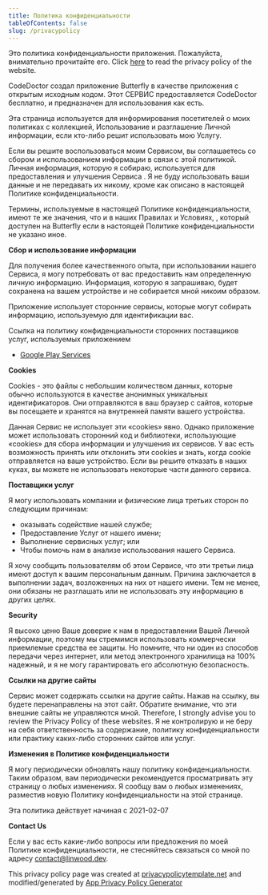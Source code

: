 ```yaml
---
title: Политика конфиденциальности
tableOfContents: false
slug: /privacypolicy
---
```


Это политика конфиденциальности приложения. Пожалуйста, внимательно прочитайте его.
Click [here](https://go.linwood.dev/privacypolicy) to read the privacy policy of the website.

CodeDoctor создал приложение Butterfly в качестве приложения с открытым исходным кодом. Этот СЕРВИС предоставляется CodeDoctor бесплатно, и предназначен для использования как есть.

Эта страница используется для информирования посетителей о моих политиках с коллекцией, Использование и разглашение Личной информации, если кто-либо решит использовать мою Услугу.

Если вы решите воспользоваться моим Сервисом, вы соглашаетесь со сбором и использованием информации в связи с этой политикой. Личная информация, которую я собираю, используется для предоставления и улучшения Сервиса . Я не буду использовать ваши данные и не передавать их никому, кроме как описано в настоящей Политике конфиденциальности.

Термины, используемые в настоящей Политике конфиденциальности, имеют те же значения, что и в наших Правилах и Условиях, , который доступен на Butterfly если в настоящей Политике конфиденциальности не указано иное.

**Сбор и использование информации**

Для получения более качественного опыта, при использовании нашего Сервиса, я могу потребовать от вас предоставить нам определенную личную информацию. Информация, которую я запрашиваю, будет сохранена на вашем устройстве и не собирается мной никоим образом.

Приложение использует сторонние сервисы, которые могут собирать информацию, используемую для идентификации вас.

Ссылка на политику конфиденциальности сторонних поставщиков услуг, используемых приложением

- [Google Play Services](https://www.google.com/policies/privacy/)

**Cookies**

Cookies - это файлы с небольшим количеством данных, которые обычно используются в качестве анонимных уникальных идентификаторов. Они отправляются в ваш браузер с сайтов, которые вы посещаете и хранятся на внутренней памяти вашего устройства.

Данная Сервис не использует эти «cookies» явно. Однако приложение может использовать сторонний код и библиотеки, использующие «cookies» для сбора информации и улучшения их сервисов. У вас есть возможность принять или отклонить эти cookies и знать, когда cookie отправляется на ваше устройство. Если вы решите отказать в наших куках, вы можете не использовать некоторые части данного сервиса.

**Поставщики услуг**

Я могу использовать компании и физические лица третьих сторон по следующим причинам:

- оказывать содействие нашей службе;
- Предоставление Услуг от нашего имени;
- Выполнение сервисных услуг; или
- Чтобы помочь нам в анализе использования нашего Сервиса.

Я хочу сообщить пользователям об этом Сервисе, что эти третьи лица имеют доступ к вашим персональным данным. Причина заключается в выполнении задач, возложенных на них от нашего имени. Тем не менее, они обязаны не разглашать или не использовать эту информацию в других целях.

**Security**

Я высоко ценю Ваше доверие к нам в предоставлении Вашей Личной информации, поэтому мы стремимся использовать коммерчески приемлемые средства ее защиты. Но помните, что ни один из способов передачи через интернет, или метод электронного хранилища на 100% надежный, и я не могу гарантировать его абсолютную безопасность.

**Ссылки на другие сайты**

Сервис может содержать ссылки на другие сайты. Нажав на ссылку, вы будете перенаправлены на этот сайт. Обратите внимание, что эти внешние сайты не управляются мной. Therefore, I strongly advise you to review the Privacy Policy of these websites. Я не контролирую и не беру на себя ответственность за содержание, политику конфиденциальности или практику каких-либо сторонних сайтов или услуг.

**Изменения в Политике конфиденциальности**

Я могу периодически обновлять нашу политику конфиденциальности. Таким образом, вам периодически рекомендуется просматривать эту страницу о любых изменениях. Я сообщу вам о любых изменениях, разместив новую Политику конфиденциальности на этой странице.

Эта политика действует начиная с 2021-02-07

**Contact Us**

Если у вас есть какие-либо вопросы или предложения по моей Политике конфиденциальности, не стесняйтесь связаться со мной по адресу contact@linwood.dev.

This privacy policy page was created at [privacypolicytemplate.net](https://privacypolicytemplate.net) and modified/generated
by [App Privacy Policy Generator](https://app-privacy-policy-generator.nisrulz.com/)
